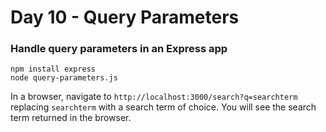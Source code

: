 <h1>Day 10 - Query Parameters</h1>
<h3>Handle query parameters in an Express app</h3>

```console
npm install express
node query-parameters.js
```

In a browser, navigate to `http://localhost:3000/search?q=searchterm` replacing `searchterm` with a search term of choice. You will see the search term returned in the browser.